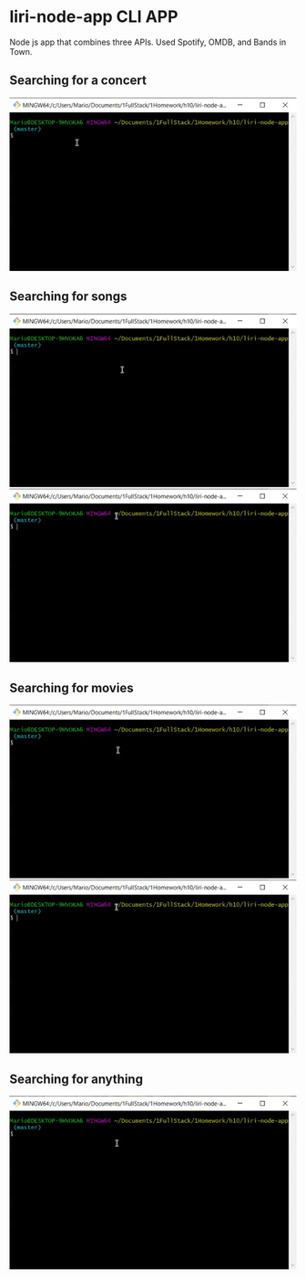 # liri-node-app CLI APP
Node js app that combines three APIs. Used Spotify, OMDB, and Bands in Town.
<br>
## Searching for a concert <br>
![Concert](https://github.com/mtvalencia/ProjectFiles/blob/master/Bands.gif)
<br>
## Searching for songs <br>
![Song](https://github.com/mtvalencia/ProjectFiles/blob/master/Spotify_Song.gif)
![No Song](https://github.com/mtvalencia/ProjectFiles/blob/master/Spotify-NoSong.gif)
<br>
## Searching for movies <br>
![Movie](https://github.com/mtvalencia/ProjectFiles/blob/master/OMDB_Movie.gif)
![No Movie](https://github.com/mtvalencia/ProjectFiles/blob/master/Spotify-NoSong.gif)
<br>
## Searching for anything <br>
![Any](https://github.com/mtvalencia/ProjectFiles/blob/master/Any.gif)
